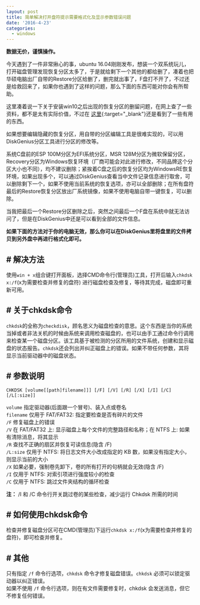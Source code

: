 ```yaml
---
layout: post
title: 简单解决打开盘符提示需要格式化及显示参数错误问题
date: '2016-4-23'
categories:
  - windows
---
```


**数据无价，谨慎操作。**

今天遇到了一件非常揪心的事，ubuntu 16.04刚刚发布，想装一个双系统玩儿，打开磁盘管理发现恢复分区太多了，于是就给剩下一个其他的都给删了，凑着也把华硕电脑出厂自带的Restore分区给删了，删完就出事了，F盘打不开了，不过还是给救回来了，如果你也遇到了这样的问题，那么下面的东西可能对你会有所帮助。  

这里凑着说一下关于安装win10之后出现的恢复分区的删留问题，在网上查了一些资料，都不是太有实际价值，不过在 [这里](http://benyouhui.it168.com/forum.php?mod=viewthread&tid=5373642){:target="_blank"}还是看到了一些有用的东西。  

如果想要编辑隐藏的恢复分区，用自带的分区编辑工具是很难实现的，可以用DiskGenius分区工具进行分区的修改等。  

系统C盘前的ESP 100M分区为EFI系统分区，MSR 128M分区为微软保留分区，Recovery分区为Windows恢复环境（厂商可能会对此进行修改，不同品牌这个分区大小也不同），均不建议删除；紧挨着C盘之后的恢复分区均为WindowsRE恢复环境，如果出现多个，可以通过DiskGenius查看当中文件记录信息进行取舍，可以删除剩下一个，如果不使用当前系统的恢复选项，亦可以全部删除；在所有盘符最后的Restore恢复分区放出厂系统镜像，如果不使用电脑自带一键恢复，可以删除。  

当我把最后一个Restore分区删除之后，突然之间最后一个F盘在系统中就无法访问了，但是在DiskGenius中还是可以看到全部的文件信息。  

**如果下面的方法对于你的电脑无效，那么你可以在DiskGenius里将盘里的文件拷贝到另外盘中再进行格式化即可。**

## # 解决方法

使用`win + x`组合键打开面板，选择CMD命令行(管理员)工具，打开后输入`chkdsk x:/f`(x为需要检查并修复的盘符) 进行磁盘检查及修复，等待其完成，磁盘即可重新可用。

## # 关于chkdsk命令

`chkdsk`的全称为`checkdisk`，顾名思义为磁盘检查的意思。这个东西是当你的系统当掉或者非法关机的时候由系统来调用检查磁盘的，也可以由手工通过命令行调用来检查某一个磁盘分区。该工具基于被检测的分区所用的文件系统，创建和显示磁盘的状态报告。`chkdsk`还会列出并纠正磁盘上的错误。如果不带任何参数，其将显示当前驱动器中的磁盘状态。

## # 参数说明

`CHKDSK [volume[[path]filename]]] [/F] [/V] [/R] [/X] [/I] [/C] [/L[:size]]`

`volume` 指定驱动器(后面跟一个冒号)、装入点或卷名<br>
`filename` 仅用于 FAT/FAT32: 指定要检查是否有碎片的文件<br>
`/F` 修复磁盘上的错误<br>
`/V` 在 FAT/FAT32 上: 显示磁盘上每个文件的完整路径和名称；在 NTFS 上: 如果有清除消息，将其显示<br>
`/R` 查找不正确的扇区并恢复可读信息(隐含 /F)<br>
`/L:size` 仅用于 NTFS: 将日志文件大小改成指定的 KB 数，如果没有指定大小，则显示当前的大小<br>
`/X` 如果必要，强制卷先卸下，卷的所有打开的句柄就会无效(隐含 /F)<br>
`/I` 仅用于 NTFS: 对索引项进行强度较小的检查<br>
`/C` 仅用于 NTFS: 跳过文件夹结构的循环检查

**注：** /I 和 /C 命令行开关跳过卷的某些检查，减少运行 Chkdsk 所需的时间

## # 如何使用chkdsk命令

检查并修复磁盘分区可在CMD(管理员)下运行`chkdsk x:/f`(x为需要检查并修复的盘符)，即可检查并修复。

## # 其他

只有指定 `/f` 命令行选项，`chkdsk` 命令才修复磁盘错误。`chkdsk` 必须可以锁定驱动器以纠正错误。<br>
如果不使用 `/f` 命令行选项，则在有文件需要修复时，chkdsk 会发送消息，但它不修复任何错误。  
